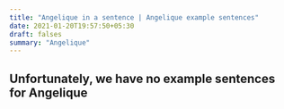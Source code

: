```yaml
---
title: "Angelique in a sentence | Angelique example sentences"
date: 2021-01-20T19:57:50+05:30
draft: falses
summary: "Angelique"
---
```

## Unfortunately, we have no example sentences for Angelique                 
